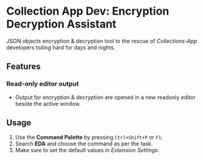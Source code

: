 # Collection App Dev: Encryption Decryption Assistant

JSON objects encryption & decryption tool to the rescue of *Collections-App* developers toiling hard for days and nights.

## Features

### Read-only editor output

* Output for encryption & decryption are opened in a new readonly editor beside the active window.

## Usage

1. Use the **Command Palette** by pressing `Ctrl+Shift+P` or `F1`.
2. Search **EDA** and choose the command as per the task.
3. Make sure to set the default values in *Extension Settings*.
